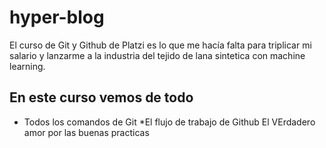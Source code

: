 # hyper-blog
El curso de Git y Github de Platzi es lo que me hacía falta para triplicar mi salario y lanzarme a la industria del tejido de lana sintetica con machine learning.

## En este curso vemos de todo
* Todos los comandos de Git
*El flujo de trabajo de Github
El VErdadero amor por las buenas practicas